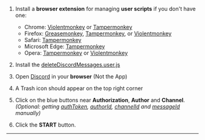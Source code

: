 1. Install a **browser extension** for managing **user scripts** if you don't have one:
    
    - Chrome: [Violentmonkey](https://chrome.google.com/webstore/detail/violent-monkey/jinjaccalgkegednnccohejagnlnfdag) or [Tampermonkey](https://chrome.google.com/webstore/detail/tampermonkey/dhdgffkkebhmkfjojejmpbldmpobfkfo)     
    - Firefox: [Greasemonkey](https://addons.mozilla.org/firefox/addon/greasemonkey/), [Tampermonkey](https://addons.mozilla.org/firefox/addon/tampermonkey/), or [Violentmonkey](https://addons.mozilla.org/firefox/addon/violentmonkey/)  
    - Safari: [Tampermonkey](http://tampermonkey.net/?browser=safari)  
    - Microsoft Edge: [Tampermonkey](https://www.microsoft.com/store/p/tampermonkey/9nblggh5162s)  
    - Opera: [Tampermonkey](https://addons.opera.com/extensions/details/tampermonkey-beta/) or [Violentmonkey](https://addons.opera.com/extensions/details/violent-monkey/)  

1. Install the [deleteDiscordMessages.user.js](https://raw.githubusercontent.com/victornpb/deleteDiscordMessages/master/deleteDiscordMessages.user.js)

1. Open [Discord](https://discordapp.com/channels/@me) in your __browser__ (Not the App)

1. A Trash icon should appear on the top right corner

1. Click on the blue buttons near **Authorization**, **Author** and **Channel**.  
   *(Optional: getting [authToken](./help/authToken.md), [authorId](./help/authorId.md), [channelId](./help/channelId.md) and [messageId](./help/messageId.md)  manually)*

1. Click the **START** button.

----

